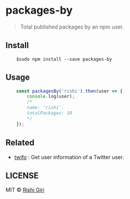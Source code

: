 # packages-by

> Total published packages by an npm user.

## Install 

```
	$sudo npm install --save packages-by
```

## Usage

```js
	const packagesBy('rishi').then(user => {
		console.log(user);
		/*
		name: 'rishi',
		totalPackages: 10
		*/
	});
```

## Related

- [twifo](https://github.com/codedotjs/twifo) : Get user information of a Twitter user.

## LICENSE

MIT &copy; [Rishi Giri](http://rishigiri.com)
